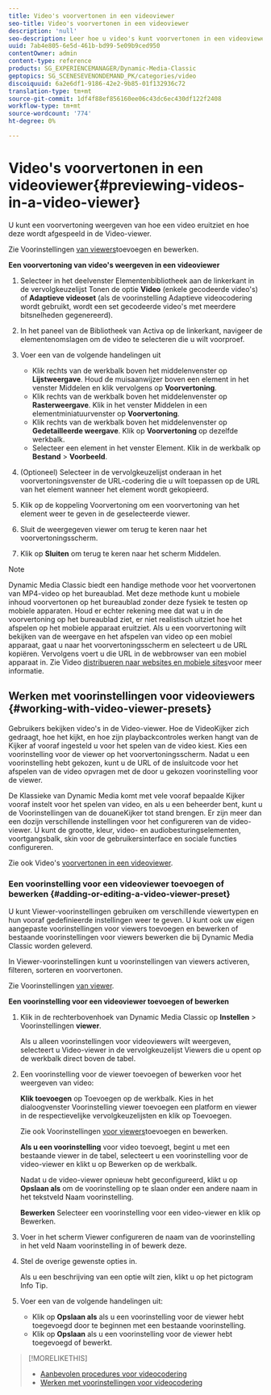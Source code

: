 ```yaml
---
title: Video's voorvertonen in een videoviewer
seo-title: Video's voorvertonen in een videoviewer
description: 'null'
seo-description: Leer hoe u video's kunt voorvertonen in een videoviewer.
uuid: 7ab4e805-6e5d-461b-bd99-5e09b9ced950
contentOwner: admin
content-type: reference
products: SG_EXPERIENCEMANAGER/Dynamic-Media-Classic
geptopics: SG_SCENESEVENONDEMAND_PK/categories/video
discoiquuid: 6a2e6df1-9186-42e2-9b85-01f132936c72
translation-type: tm+mt
source-git-commit: 1df4f88ef856160ee06c43dc6ec430df122f2408
workflow-type: tm+mt
source-wordcount: '774'
ht-degree: 0%

---
```



# Video&#39;s voorvertonen in een videoviewer{#previewing-videos-in-a-video-viewer}

U kunt een voorvertoning weergeven van hoe een video eruitziet en hoe deze wordt afgespeeld in de Video-viewer.

Zie Voorinstellingen [van viewers](application-setup.md#adding_and_editing_viewer_presets)toevoegen en bewerken.

**Een voorvertoning van video&#39;s weergeven in een videoviewer**

1. Selecteer in het deelvenster Elementenbibliotheek aan de linkerkant in de vervolgkeuzelijst Tonen de optie **Video** (enkele gecodeerde video&#39;s) of **Adaptieve videoset** (als de voorinstelling Adaptieve videocodering wordt gebruikt, wordt een set gecodeerde video&#39;s met meerdere bitsnelheden gegenereerd).
1. In het paneel van de Bibliotheek van Activa op de linkerkant, navigeer de elementenomslagen om de video te selecteren die u wilt voorproef.
1. Voer een van de volgende handelingen uit

   * Klik rechts van de werkbalk boven het middelenvenster op **Lijstweergave**. Houd de muisaanwijzer boven een element in het venster Middelen en klik vervolgens op **Voorvertoning**.
   * Klik rechts van de werkbalk boven het middelenvenster op **Rasterweergave**. Klik in het venster Middelen in een elementminiatuurvenster op **Voorvertoning**.
   * Klik rechts van de werkbalk boven het middelenvenster op **Gedetailleerde weergave**. Klik op **Voorvertoning** op dezelfde werkbalk.
   * Selecteer een element in het venster Element. Klik in de werkbalk op **Bestand** > **Voorbeeld**.

1. (Optioneel) Selecteer in de vervolgkeuzelijst onderaan in het voorvertoningsvenster de URL-codering die u wilt toepassen op de URL van het element wanneer het element wordt gekopieerd.
1. Klik op de koppeling Voorvertoning om een voorvertoning van het element weer te geven in de geselecteerde viewer.
1. Sluit de weergegeven viewer om terug te keren naar het voorvertoningsscherm.
1. Klik op **Sluiten** om terug te keren naar het scherm Middelen.

>[!NOTE]
>
>Dynamic Media Classic biedt een handige methode voor het voorvertonen van MP4-video op het bureaublad. Met deze methode kunt u mobiele inhoud voorvertonen op het bureaublad zonder deze fysiek te testen op mobiele apparaten. Houd er echter rekening mee dat wat u in de voorvertoning op het bureaublad ziet, er niet realistisch uitziet hoe het afspelen op het mobiele apparaat eruitziet. Als u een voorvertoning wilt bekijken van de weergave en het afspelen van video op een mobiel apparaat, gaat u naar het voorvertoningsscherm en selecteert u de URL kopiëren. Vervolgens voert u die URL in de webbrowser van een mobiel apparaat in. Zie Video [distribueren naar websites en mobiele sites](deploying-video-websites-mobile-sites.md#deploying_video_to_your_websites_and_mobile_sites)voor meer informatie.

## Werken met voorinstellingen voor videoviewers {#working-with-video-viewer-presets}

Gebruikers bekijken video&#39;s in de Video-viewer. Hoe de VideoKijker zich gedraagt, hoe het kijkt, en hoe zijn playbackcontroles werken hangt van de Kijker af vooraf ingesteld u voor het spelen van de video kiest. Kies een voorinstelling voor de viewer op het voorvertoningsscherm. Nadat u een voorinstelling hebt gekozen, kunt u de URL of de insluitcode voor het afspelen van de video opvragen met de door u gekozen voorinstelling voor de viewer.

De Klassieke van Dynamic Media komt met vele vooraf bepaalde Kijker vooraf instelt voor het spelen van video, en als u een beheerder bent, kunt u de Voorinstellingen van de douaneKijker tot stand brengen. Er zijn meer dan een dozijn verschillende instellingen voor het configureren van de video-viewer. U kunt de grootte, kleur, video- en audiobesturingselementen, voortgangsbalk, skin voor de gebruikersinterface en sociale functies configureren.

Zie ook Video&#39;s [voorvertonen in een videoviewer](previewing-videos-video-viewer.md#previewing_videos_in_a_video_viewer).

### Een voorinstelling voor een videoviewer toevoegen of bewerken {#adding-or-editing-a-video-viewer-preset}

U kunt Viewer-voorinstellingen gebruiken om verschillende viewertypen en hun vooraf gedefinieerde instellingen weer te geven. U kunt ook uw eigen aangepaste voorinstellingen voor viewers toevoegen en bewerken of bestaande voorinstellingen voor viewers bewerken die bij Dynamic Media Classic worden geleverd.

In Viewer-voorinstellingen kunt u voorinstellingen van viewers activeren, filteren, sorteren en voorvertonen.

Zie Voorinstellingen [van viewer](application-setup.md#viewer_presets).

**Een voorinstelling voor een videoviewer toevoegen of bewerken**

1. Klik in de rechterbovenhoek van Dynamic Media Classic op **Instellen** > Voorinstellingen **viewer**.

   Als u alleen voorinstellingen voor videoviewers wilt weergeven, selecteert u Video-viewer in de vervolgkeuzelijst Viewers die u opent op de werkbalk direct boven de tabel.

1. Een voorinstelling voor de viewer toevoegen of bewerken voor het weergeven van video:

   **Klik toevoegen** op Toevoegen op de werkbalk. Kies in het dialoogvenster Voorinstelling viewer toevoegen een platform en viewer in de respectievelijke vervolgkeuzelijsten en klik op Toevoegen.

   Zie ook Voorinstellingen [voor viewers](application-setup.md#adding_and_editing_viewer_presets)toevoegen en bewerken.

   **Als u een voorinstelling** voor video toevoegt, begint u met een bestaande viewer in de tabel, selecteert u een voorinstelling voor de video-viewer en klikt u op Bewerken op de werkbalk.

   Nadat u de video-viewer opnieuw hebt geconfigureerd, klikt u op **Opslaan als** om de voorinstelling op te slaan onder een andere naam in het tekstveld Naam voorinstelling.

   **Bewerken** Selecteer een voorinstelling voor een video-viewer en klik op Bewerken.

1. Voer in het scherm Viewer configureren de naam van de voorinstelling in het veld Naam voorinstelling in of bewerk deze.
1. Stel de overige gewenste opties in.

   Als u een beschrijving van een optie wilt zien, klikt u op het pictogram Info Tip.

1. Voer een van de volgende handelingen uit:

   * Klik op **Opslaan als** als u een voorinstelling voor de viewer hebt toegevoegd door te beginnen met een bestaande voorinstelling.
   * Klik op **Opslaan** als u een voorinstelling voor de viewer hebt toegevoegd of bewerkt.

>[!MORELIKETHIS]
>
>* [Aanbevolen procedures voor videocodering](uploading-encoding-videos.md#best_practices_for_video_encoding)
>* [Werken met voorinstellingen voor videocodering](uploading-encoding-videos.md#working_with_video_encoding_presets)

